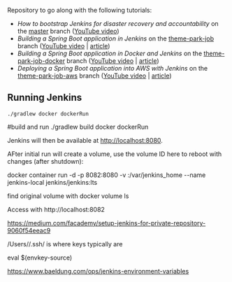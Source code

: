 Repository to go along with the following tutorials: 

* *How to bootstrap Jenkins for disaster recovery and accountability* on the [master](https://github.com/tkgregory/jenkins-demo) branch 
([YouTube video](https://youtu.be/s7dw0ahriQY))
* *Building a Spring Boot application in Jenkins* on the [theme-park-job](https://github.com/tkgregory/jenkins-demo/tree/theme-park-job) 
branch ([YouTube video](https://youtu.be/sCcuUMn1vdM) | [article](https://tomgregory.com/building-a-spring-boot-application-in-jenkins/))
* *Building a Spring Boot application in Docker and Jenkins* on the [theme-park-job-docker](https://github.com/tkgregory/jenkins-demo/tree/theme-park-job-docker) branch
 ([YouTube video](https://youtu.be/Kc3Vw5vk1Lw) | [article](https://www.youtube.com/redirect?redir_token=E248KK1vOMl4QjSMqDmEO1Hq9Rl8MTU5MDM0MTg5NEAxNTkwMjU1NDk0&q=https%3A%2F%2Ftomgregory.com%2Fbuilding-a-spring-boot-application-in-docker-and-jenkins%2F&event=video_description&v=Kc3Vw5vk1Lw))
* *Deploying a Spring Boot application into AWS with Jenkins* on the [theme-park-job-aws](https://github.com/tkgregory/jenkins-demo/tree/theme-park-job-aws) branch
 ([YouTube video](https://youtu.be/5xh0nAYeZNc) | [article](https://www.youtube.com/redirect?q=https%3A%2F%2Ftomgregory.com%2Fdeploying-a-spring-boot-application-into-aws-with-jenkins%2F&v=5xh0nAYeZNc&event=video_description&redir_token=dGMvj5k7_gK1m_rEu4sZr2ug7D18MTU5MDM0MTk3OUAxNTkwMjU1NTc5))

## Running Jenkins

`./gradlew docker dockerRun`

#build and run
./gradlew build docker dockerRun

Jenkins will then be available at [http://localhost:8080](http://localhost:8080).

AFter initial run will create a volume, use the volume ID here to reboot with changes (after shutdown):

docker container run -d -p 8082:8080 -v  <docker original volume>:/var/jenkins_home --name jenkins-local jenkins/jenkins:lts

find original volume with docker volume ls

Access with http://localhost:8082




https://medium.com/facademy/setup-jenkins-for-private-repository-9060f54eeac9

/Users/<username>/.ssh/ is where keys typically are

eval $(envkey-source)

https://www.baeldung.com/ops/jenkins-environment-variables





